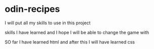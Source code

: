 # odin-recipes

I will put all my skills to use in this project

skills I have learned and I hope I will be able to change the game with

SO far I have learned html and after this I will have learned css
